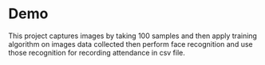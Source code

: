 # Demo
This project captures images by taking 100 samples and then apply training algorithm on images data collected then perform face recognition and use those recognition for recording attendance in csv file.
